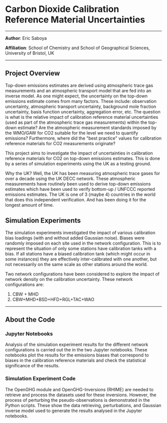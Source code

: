 # Carbon Dioxide Calibration Reference Material Uncertainties
----
**Author**: Eric Saboya

**Affiliation**: School of Chemistry and School of Geographical Sciences, University of Bristol, UK

----
## Project Overview
Top-down emissions estimates are derived using atmospheric trace gas measurements and an atmospheric transport model that are fed into an inverse model. As one might expect, the uncertainty on the top-down emissions estimate comes from many factors. These include: observation uncertainty, atmospheric transport uncertainty, background mole fraction uncertainty, basis function uncertainty, aggregation error, etc. The question is what is the relative impact of calibration reference material uncertainties (used as part of the atmospheric trace gas measurements) within the top-down estimate? Are the atmospheric measurement standards imposed by the WMO/GAW for CO2 suitable for the level we need to quantify emissions? Furthermore, where did the "best practice" values for calibration reference materials for CO2 measurements originate?

This project aims to investigate the impact of uncertainties in calibration reference materials for CO2 on top-down emissions estimates. This is done by a series of simulation experiments using the UK as a testing ground. 

Why the UK? Well, the UK has been measuring atmospheric trace gases for over a decade using the UK DECC network. These atmospheric measurements have routinely been used to derive top-down emissions estimates which have been used to verify bottom-up / UNFCCC reported emissions estimates. The UK is one of 3 (maybe 4) countries in the world that does this independent verification. And has been doing it for the longest amount of time.

## Simulation Experiments
The simulation experiments investigated the impact of various calibration bias loadings (with and without added Gaussian noise). Biases were randomly imposed on each site used in the network configuration. This is to represent the situation of only some stations have calibration tanks with a bias. If all stations have a biased calibration tank (which might occur in some instances) they are effectively inter-calibrated with one another, but not necessarily on the same scale as other stations around the world. 

Two network configurations have been considered to explore the impact of network density on the calibration uncertainty. These network configurations are:
1. CBW + MHD
2. CBW+MHD+BSD+HFD+RGL+TAC+WAO
----
## About the Code
### Jupyter Notebooks
Analysis of the simulation experiment results for the different network configurations is carried out the in the two Jupyter notebooks. These notebooks plot the results for the emissions biases that correspond to biases in the calibration reference materials and check the statistical significance of the results. 

### Simulation Experiment Code
The OpenGHG module and OpenGHG-Inversions (RHIME) are needed to retrieve and process the datasets used for these inversions. However, the process of perturbing the pseudo-observations is demonstrated in the Python scripts. These show the data retrieving, perturbations, and Gaussian inverse model used to generate the results analysed in the Jupyter notebooks. 
